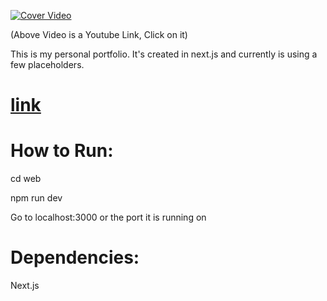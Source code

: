 [![Cover Video](https://img.youtube.com/vi/FfrfVsXGgCM/0.jpg)](https://youtu.be/FfrfVsXGgCM "Preview Video")

(Above Video is a Youtube Link, Click on it)

This is my personal portfolio. It's created in next.js and currently is using a few placeholders.

# [link](https://krisharoraportfolio.vercel.app)

# How to Run:

cd web

npm run dev

Go to localhost:3000 or the port it is running on


# Dependencies:

Next.js
